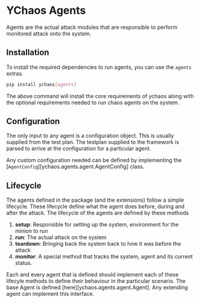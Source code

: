 # YChaos Agents

Agents are the actual attack modules that are responsible to
perform monitored attack onto the system.

## Installation

To install the required dependencies to run agents, you can use the `agents`
extras.

```bash
pip install ychaos[agents]
```

The above command will install the core requirements of ychaos
along with the optional requirements needed to run chaos agents on the system.

## Configuration

The only input to any agent is a configuration object. This is usually supplied
from the test plan. The testplan supplied to the framework is parsed to arrive at the configuration
for a particular agent.

Any custom configuration needed can be defined by implementing the 
[`AgentConfig`][ychaos.agents.agent.AgentConfig] class.

## Lifecycle

The agents defined in the package (and the extensions) follow a simple lifecycle.
These lifecycle define what the agent does before, during and after the attack.
The lifecycle of the agents are defined by these methods

1. **setup**: Responsible for setting up the system, environment for the minion to run
2. **run**: The actual attack on the system
3. **teardown**: Bringing back the system back to how it was before the attack
4. **monitor**: A special method that tracks the system, agent and its current status.

Each and every agent that is defined should implement each of these lifecyle methods
to define their behaviour in the particular scenario. The base Agent is defined [here][ychaos.agents.agent.Agent].
Any extending agent can implement this interface.
